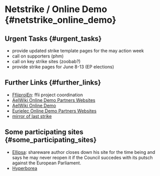 # Netstrike / Online Demo {#netstrike_online_demo}

## Urgent Tasks {#urgent_tasks}

-   provide updated strike template pages for the may action week
-   call on supporters (phm)
-   call on key strike sites (zoobab?)
-   provide strike pages for June 8-13 (EP elections)

## Further Links {#further_links}

-   [FfiiprojEn](FfiiprojEn "wikilink"): ffii project coordination
-   [AelWiki Online Demo Partners
    Websites](http://wiki.ael.be/index.php?OnlineDemoPartnersWebsites "wikilink")
-   [AelWiki Online
    Demo](http://wiki.ael.be/index.php?OnlineDemo "wikilink")
-   [Eurielec Online Demo Partners
    Websites](http://www.eurielec.etsit.upm.es/OnlineDemoPartnersWebsites.php "wikilink")
-   [mirror of last
    strike](http://swpat.ffii.org/group/demo/mir0404/ "wikilink")

## Some participating sites {#some_participating_sites}

-   [Ellipsa](http://www.ellipsa.net "wikilink"): shareware author
    closes down his site for the time being and says he may never reopen
    it if the Council succedes with its putsch against the European
    Parliament.
-   [Hyperborea](http://www.hyperborea.com "wikilink")
